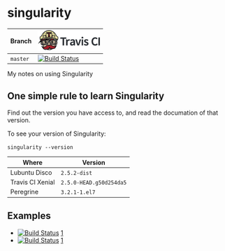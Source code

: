 # singularity

Branch|[![Travis CI logo](pics/TravisCI.png)](https://travis-ci.org)
---|---
`master`|[![Build Status](https://travis-ci.org/richelbilderbeek/singularity.svg?branch=master)](https://travis-ci.org/richelbilderbeek/singularity)

My notes on using Singularity

## One simple rule to learn Singularity

Find out the version you have access to, and read the
documation of that version.

To see your version of Singularity:

```
singularity --version
```

Where            |Version
-----------------|-----------------------
Lubuntu Disco    |`2.5.2-dist`
Travis CI Xenial |`2.5.0-HEAD.g50d254da5`
Peregrine        |`3.2.1-1.el7`

## Examples

 * [![Build Status](https://travis-ci.org/richelbilderbeek/singularity_example_1.svg?branch=master)](https://travis-ci.org/richelbilderbeek/singularity_example_1) [1](https://github.com/richelbilderbeek/singularity_example_1)
 * [![Build Status](https://travis-ci.org/richelbilderbeek/singularity_example_2.svg?branch=master)](https://travis-ci.org/richelbilderbeek/singularity_example_2) [1](https://github.com/richelbilderbeek/singularity_example_2)

